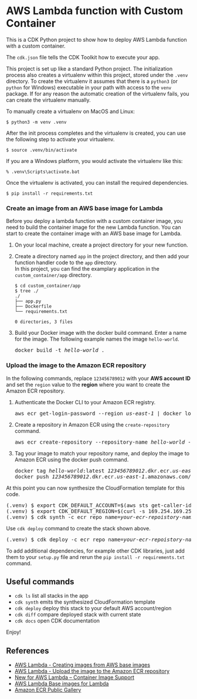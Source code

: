 
# AWS Lambda function with Custom Container

This is a CDK Python project to show how to deploy AWS Lambda function with a custom container.

The `cdk.json` file tells the CDK Toolkit how to execute your app.

This project is set up like a standard Python project.  The initialization
process also creates a virtualenv within this project, stored under the `.venv`
directory.  To create the virtualenv it assumes that there is a `python3`
(or `python` for Windows) executable in your path with access to the `venv`
package. If for any reason the automatic creation of the virtualenv fails,
you can create the virtualenv manually.

To manually create a virtualenv on MacOS and Linux:

```
$ python3 -m venv .venv
```

After the init process completes and the virtualenv is created, you can use the following
step to activate your virtualenv.

```
$ source .venv/bin/activate
```

If you are a Windows platform, you would activate the virtualenv like this:

```
% .venv\Scripts\activate.bat
```

Once the virtualenv is activated, you can install the required dependencies.

```
$ pip install -r requirements.txt
```

### Create an image from an AWS base image for Lambda

Before you deploy a lambda function with a custom container image, you need to build the container image for the new Lambda function. You can start to create the container image with an AWS base image for Lambda.

1. On your local machine, create a project directory for your new function.
2. Create a directory named `app` in the project directory, and then add your function handler code to the `app` directory.<br/>
In this project, you can find the examplary application in the `custom_container/app` directory.
   ```
   $ cd custom_container/app
   $ tree ./
   ./
   ├── app.py
   ├── Dockerfile
   └── requirements.txt

   0 directories, 3 files
   ```

1. Build your Docker image with the docker build command. Enter a name for the image. The following example names the image `hello-world`.
   <pre>
   docker build -t <i>hello-world</i> .
   </pre>

### Upload the image to the Amazon ECR repository

In the following commands, replace `123456789012` with your **AWS account ID** and set the `region` value to the **region** where you want to create the Amazon ECR repository.

1. Authenticate the Docker CLI to your Amazon ECR registry.
   <pre>
   aws ecr get-login-password --region <i>us-east-1</i> | docker login --username AWS --password-stdin <i>123456789012</i>.dkr.ecr.<i>us-east-1</i>.amazonaws.com
   </pre>
2. Create a repository in Amazon ECR using the `create-repository` command.
   <pre>
   aws ecr create-repository --repository-name <i>hello-world</i> --image-scanning-configuration scanOnPush=true --image-tag-mutability MUTABLE
   </pre>
3. Tag your image to match your repository name, and deploy the image to Amazon ECR using the docker push command.
   <pre>
   docker tag <i>hello-world</i>:latest <i>123456789012</i>.dkr.ecr.<i>us-east-1</i>.amazonaws.com/<i>hello-world</i>:latest
   docker push <i>123456789012</i>.dkr.ecr.<i>us-east-1</i>.amazonaws.com/<i>hello-world</i>:latest        
   </pre>

At this point you can now synthesize the CloudFormation template for this code.

<pre>
(.venv) $ export CDK_DEFAULT_ACCOUNT=$(aws sts get-caller-identity --query Account --output text)
(.venv) $ export CDK_DEFAULT_REGION=$(curl -s 169.254.169.254/latest/dynamic/instance-identity/document | jq -r .region)
(.venv) $ cdk synth -c ecr_repo_name=<i>your-ecr-repoistory-name</i>
</pre>

Use `cdk deploy` command to create the stack shown above.

<pre>
(.venv) $ cdk deploy -c ecr_repo_name=<i>your-ecr-repoistory-name</i>
</pre>

To add additional dependencies, for example other CDK libraries, just add
them to your `setup.py` file and rerun the `pip install -r requirements.txt`
command.

## Useful commands

 * `cdk ls`          list all stacks in the app
 * `cdk synth`       emits the synthesized CloudFormation template
 * `cdk deploy`      deploy this stack to your default AWS account/region
 * `cdk diff`        compare deployed stack with current state
 * `cdk docs`        open CDK documentation

Enjoy!

## References

 * [AWS Lambda - Creating images from AWS base images](https://docs.aws.amazon.com/lambda/latest/dg/images-create.html#images-create-from-base)
 * [AWS Lambda - Upload the image to the Amazon ECR repository](https://docs.aws.amazon.com/lambda/latest/dg/images-create.html#images-upload)
 * [New for AWS Lambda – Container Image Support](https://aws.amazon.com/ko/blogs/aws/new-for-aws-lambda-container-image-support/)
 * [AWS Lambda Base images for Lambda](https://docs.aws.amazon.com/lambda/latest/dg/runtimes-images.html)
 * [Amazon ECR Public Gallery](https://gallery.ecr.aws/lambda/provided)

